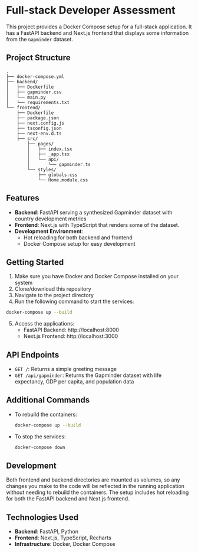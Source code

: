 # Full-stack Developer Assessment

This project provides a Docker Compose setup for a full-stack application. It has a FastAPI backend and Next.js frontend that displays some information from the `Gapminder` dataset.

## Project Structure

```
.
├── docker-compose.yml
├── backend/
│   ├── Dockerfile
│   ├── gapminder.csv
│   └── main.py
│   └── requirements.txt
└── frontend/
    ├── Dockerfile
    ├── package.json
    ├── next.config.js
    ├── tsconfig.json
    ├── next-env.d.ts
    ├── src/
        ├── pages/
        │   ├── index.tsx
        │   ├── _app.tsx
        │   └── api/
        │       └── gapminder.ts
        └── styles/
            ├── globals.css
            └── Home.module.css
```

## Features

- **Backend**: FastAPI serving a synthesized Gapminder dataset with country development metrics
- **Frontend**: Next.js with TypeScript that renders some of the dataset.
- **Development Environment**:
  - Hot reloading for both backend and frontend
  - Docker Compose setup for easy development

## Getting Started

1. Make sure you have Docker and Docker Compose installed on your system
2. Clone/download this repository
3. Navigate to the project directory
4. Run the following command to start the services:

```bash
docker-compose up --build
```

5. Access the applications:
   - FastAPI Backend: http://localhost:8000
   - Next.js Frontend: http://localhost:3000

## API Endpoints

- `GET /`: Returns a simple greeting message
- `GET /api/gapminder`: Returns the Gapminder dataset with life expectancy, GDP per capita, and population data

## Additional Commands

- To rebuild the containers:
  ```bash
  docker-compose up --build
  ```

- To stop the services:
  ```bash
  docker-compose down
  ```

## Development

Both frontend and backend directories are mounted as volumes, so any changes you make to the code will be reflected in the running application without needing to rebuild the containers. The setup includes hot reloading for both the FastAPI backend and Next.js frontend.

## Technologies Used

- **Backend**: FastAPI, Python
- **Frontend**: Next.js, TypeScript, Recharts
- **Infrastructure**: Docker, Docker Compose